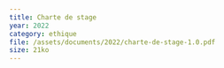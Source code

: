```yaml
---
title: Charte de stage
year: 2022
category: ethique
file: /assets/documents/2022/charte-de-stage-1.0.pdf
size: 21ko
---
```

